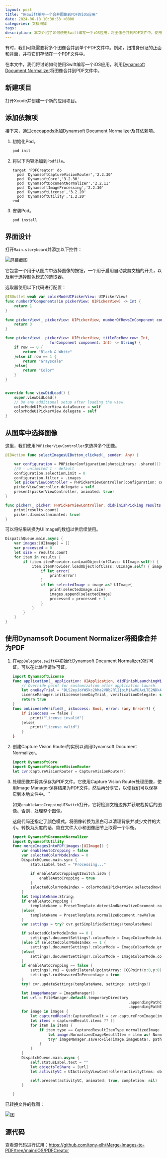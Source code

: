```yaml
---
layout: post
title: "用Swift编写一个合并图像到PDF的iOS应用"
date: 2024-06-18 10:30:53 +0800
categories: 文档扫描
tags: 
description: 本文介绍了如何使用Swift编写一个iOS应用，将图像合并到PDF文件中。使用了Dynamsoft Document Normalizer SDK来执行文档裁剪、规范化和合并图片到PDF中的操作。
---
```


有时，我们可能需要将多个图像合并到单个PDF文件中。例如，扫描身份证的正面和背面，并将它们存储在一个PDF文件中。

在本文中，我们将讨论如何使用Swift编写一个iOS应用，利用[Dynamsoft Document Normalizer](https://www.dynamsoft.com/document-normalizer/docs/core/introduction/)将图像合并到PDF文件中。

## 新建项目

打开Xcode并创建一个新的应用项目。

## 添加依赖项

接下来，通过cocoapods添加Dynamsoft Document Normalizer及其依赖项。

1. 初始化Pod。

   ```bash
   pod init
   ```

2. 将以下内容添加到`Podfile`。

   ```
   target 'PDFCreator' do
     pod 'DynamsoftCaptureVisionRouter','2.2.30'
     pod 'DynamsoftCore','3.2.30'
     pod 'DynamsoftDocumentNormalizer','2.2.11'
     pod 'DynamsoftImageProcessing','2.2.30'
     pod 'DynamsoftLicense','3.2.20'
     pod 'DynamsoftUtility','1.2.20'
   end
   ```

3. 安装Pod。

   ```bash
   pod install
   ```

## 界面设计

打开`Main.storyboard`并添加以下控件：

![屏幕截图](/album/2024/06/merge-images-to-pdf/ios.jpg)

它包含一个用于从图库中选择图像的按钮，一个用于启用自动裁剪文档的开关，以及用于选择颜色模式的选取器。

选取器使用以下代码进行配置：

```swift
@IBOutlet weak var colorModeUIPickerView: UIPickerView!
func numberOfComponents(in pickerView: UIPickerView) -> Int {
    return 1
}
   
func pickerView(_ pickerView: UIPickerView, numberOfRowsInComponent component: Int) -> Int {
    return 3
}

func pickerView(_ pickerView: UIPickerView, titleForRow row: Int,
                    forComponent component: Int) -> String? {
    if row == 0 {
        return "Black & White"
    }else if row == 1 {
        return "Grayscale"
    }else{
        return "Color"
    }
}


override func viewDidLoad() {
    super.viewDidLoad()
    // Do any additional setup after loading the view.
    colorModeUIPickerView.dataSource = self
    colorModeUIPickerView.delegate = self
}
```

## 从图库中选择图像

这里，我们使用`PHPickerViewController`来选择多个图像。

```swift
@IBAction func selectImagesUIButton_clicked(_ sender: Any) {

    var configuration = PHPickerConfiguration(photoLibrary: .shared())
    //0 - unlimited 1 - default
    configuration.selectionLimit = 0
    configuration.filter = .images
    let pickerViewController = PHPickerViewController(configuration: configuration)
    pickerViewController.delegate = self
    present(pickerViewController, animated: true)
}

func picker(_ picker: PHPickerViewController, didFinishPicking results: [PHPickerResult]) {
    print(results.count)
    picker.dismiss(animated: true)
}
```

可以将结果转换为UIImage的数组以供后续使用。

```swift
DispatchQueue.main.async {
    var images:[UIImage] = []
    var processed = 0
    let size = results.count
    for item in results {
        if (item.itemProvider.canLoadObject(ofClass: UIImage.self)) {
            item.itemProvider.loadObject(ofClass: UIImage.self) { image , error  in
                if let error{
                    print(error)
                }
                if let selectedImage = image as? UIImage{
                    print(selectedImage.size)
                    images.append(selectedImage)
                    processed = processed + 1
                }
            }
        }
    }
}
```

## 使用Dynamsoft Document Normalizer将图像合并为PDF

1. 在`AppDelegate.swift`中初始化Dynamsoft Document Normalizer的许可证。可以在<g id="1">此处</g>申请许可证。[](https://www.dynamsoft.com/customer/license/trialLicense/?product=ddn)

   ```swift
   import DynamsoftLicense
   func application(_ application: UIApplication, didFinishLaunchingWithOptions launchOptions: [UIApplication.LaunchOptionsKey: Any]?) -> Bool {
       // Override point for customization after application launch.
       let oneDayTrial = "DLS2eyJoYW5kc2hha2VDb2RlIjoiMjAwMDAxLTE2NDk4Mjk3OTI2MzUiLCJvcmdhbml6YXRpb25JRCI6IjIwMDAwMSIsInNlc3Npb25QYXNzd29yZCI6IndTcGR6Vm05WDJrcEQ5YUoifQ=="
       LicenseManager.initLicense(oneDayTrial, verificationDelegate: self)
       return true
   }
   func onLicenseVerified(_ isSuccess: Bool, error: (any Error)?) {
       if isSuccess == false {
           print("license invalid")
       }else{
           print("license valid")
       }
   }
   ```

2. 创建Capture Vision Router的实例以调用Dynamsoft Document Normalizer。

   ```swift
   import DynamsoftCore
   import DynamsoftCaptureVisionRouter
   let cvr:CaptureVisionRouter = CaptureVisionRouter()
   
   ```

3. 处理图像并将其保存为PDF文件。它使用Capture Vision Router处理图像，使用Image Manager保存结果为PDF文件，然后再分享它，以便我们可以保存它到本地文件中。``

   如果`enableAutoCroppingUISwitch`打开，它将检测文档边界并获取裁剪后的图像。否则，处理整个图像。

   这段代码还指定了颜色模式。将图像转换为黑白可以清理背景并减少文件的大小。转换为灰度的话，能在文件大小和图像细节上取得一个平衡。

   ```swift
   import DynamsoftDocumentNormalizer
   import DynamsoftUtility
   func mergeImagesIntoPDF(images:[UIImage]) {
       var enableAutoCropping = false
       var selectedColorModeIndex = 0
       DispatchQueue.main.sync {
           statusLabel.text = "Processing..."
   
           if enableAutoCroppingUISwitch.isOn {
               enableAutoCropping = true
           }
           selectedColorModeIndex = colorModeUIPickerView.selectedRow(inComponent: 0)
       }
       let templateName:String;
       if enableAutoCropping {
           templateName = PresetTemplate.detectAndNormalizeDocument.rawValue
       }else{
           templateName = PresetTemplate.normalizeDocument.rawValue
       }
       var settings = try? cvr.getSimplifiedSettings(templateName)
   
       if selectedColorModeIndex == 0 {
           settings?.documentSettings?.colourMode = ImageColourMode.binary
       }else if selectedColorModeIndex == 1 {
           settings?.documentSettings?.colourMode = ImageColourMode.grayscale
       }else{
           settings?.documentSettings?.colourMode = ImageColourMode.colour
       }
       if enableAutoCropping == false {
           settings?.roi = Quadrilateral(pointArray: [CGPoint(x:0,y:0),CGPoint(x:100,y:0),CGPoint(x:100,y:100),CGPoint(x:0,y:100)])
           settings?.roiMeasuredInPercentage = true
       }
       try? cvr.updateSettings(templateName, settings: settings!)
   
       let imageManager = ImageManager()
       let url = FileManager.default.temporaryDirectory
                                                       .appendingPathComponent(UUID().uuidString)
                                                       .appendingPathExtension("pdf")
       for image in images {
           let capturedResult:CapturedResult = cvr.captureFromImage(image, templateName: templateName)
           let items = capturedResult.items ?? []
           for item in items {
               if item.type == CapturedResultItemType.normalizedImage {
                   let image:NormalizedImageResultItem = item as! NormalizedImageResultItem
                   try? imageManager.saveToFile(image.imageData!, path: url.path, overWrite: true)
               }
           }
       }
       DispatchQueue.main.async {
           self.statusLabel.text = ""
           let objectsToShare = [url]
           let activityVC = UIActivityViewController(activityItems: objectsToShare, applicationActivities: nil)
   
           self.present(activityVC, animated: true, completion: nil)
       }
   
   }
   ```

已转换文件的截图：

![图](/album/2024/06/merge-images-to-pdf/diagram.jpg)

## 源代码

查看源代码进行试用：<https://github.com/tony-xlh/Merge-Images-to-PDF/tree/main/iOS/PDFCreator>




